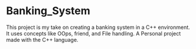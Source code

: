 # Banking_System
This project is my take on creating a banking system in a C++ environment. It uses concepts like OOps, friend, and File handling.
A Personal project made with the C++ language.
